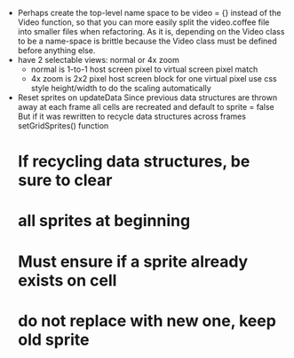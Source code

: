 - Perhaps create the top-level name space to be video = {}
  instead of the Video function, so that you can more easily split
  the video.coffee file into smaller files when refactoring.
  As it is, depending on the Video class to be a name-space is brittle
  because the Video class must be defined before anything else.
- have 2 selectable views: normal or 4x zoom
  - normal is 1-to-1 host screen pixel to virtual screen pixel match
  - 4x zoom is 2x2 pixel host screen block for one virtual pixel
    use css style height/width to do the scaling automatically
- Reset sprites on updateData
  Since previous data structures are thrown away at each frame
  all cells are recreated and default to sprite = false
  But if it was rewritten to recycle data structures across frames
  setGridSprites() function
  # If recycling data structures, be sure to clear
  # all sprites at beginning
  # Must ensure if a sprite already exists on cell
  # do not replace with new one, keep old sprite
